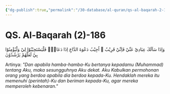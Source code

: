 ```yaml
---
{"dg-publish":true,"permalink":"/30-database/al-quran/qs-al-baqarah-2-186/"}
---
```



# QS. Al-Baqarah (2)-186
وَاِذَا سَاَلَكَ عِبَادِيْ عَنِّيْ فَاِنِّيْ قَرِيْبٌ ۗ اُجِيْبُ دَعْوَةَ الدَّاعِ اِذَا دَعَانِۙ فَلْيَسْتَجِيْبُوْا لِيْ وَلْيُؤْمِنُوْا بِيْ لَعَلَّهُمْ يَرْشُدُوْنَ 

Artinya: *"Dan apabila hamba-hamba-Ku bertanya kepadamu (Muhammad) tentang Aku, maka sesungguhnya Aku dekat. Aku Kabulkan permohonan orang yang berdoa apabila dia berdoa kepada-Ku. Hendaklah mereka itu memenuhi (perintah)-Ku dan beriman kepada-Ku, agar mereka memperoleh kebenaran."*
